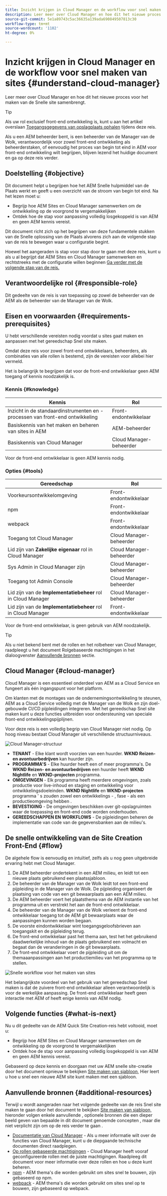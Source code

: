 ```yaml
---
title: Inzicht krijgen in Cloud Manager en de workflow voor snel maken van sites
description: Leer meer over Cloud Manager en hoe dit het nieuwe proces voor het maken van de Snelle site samenbrengt.
source-git-commit: 5e1a89743c5ac36635a139ada690849507813c30
workflow-type: tm+mt
source-wordcount: '1102'
ht-degree: 0%

---
```



# Inzicht krijgen in Cloud Manager en de workflow voor snel maken van sites {#understand-cloud-manager}

Leer meer over Cloud Manager en hoe dit het nieuwe proces voor het maken van de Snelle site samenbrengt.

>[!TIP]
>
>Als uw rol exclusief front-end ontwikkeling is, kunt u aan het artikel overslaan [Toegangsgegevens van opslagplaats ophalen](retrieve-access.md) tijdens deze reis.
>
>Als u een AEM beheerder bent, is een beheerder van de Manager van de Wolk, verantwoordelijk voor zowel front-end ontwikkeling als beheerderstaken, of eenvoudig het proces van begin tot eind in AEM voor front-end ontwikkeling wilt begrijpen, blijven lezend het huidige document en ga op deze reis verder.

## Doelstelling {#objective}

Dit document helpt u begrijpen hoe het AEM Snelle hulpmiddel van de Plaats werkt en geeft u een overzicht van de stroom van begin tot eind. Na het lezen moet u:

* Begrijp hoe AEM Sites en Cloud Manager samenwerken om de ontwikkeling op de voorgrond te vergemakkelijken
* Ontdek hoe de stap voor aanpassing volledig losgekoppeld is van AEM en geen AEM kennis vereist.

Dit document richt zich op het begrijpen van deze fundamentele stukken van de Snelle oplossing van de Plaats alvorens zich aan de volgende stap van de reis te bewegen waar u configuratie begint.

Hoewel het aangeraden is stap voor stap door te gaan met deze reis, kunt u als u al begrijpt dat AEM Sites en Cloud Manager samenwerken en rechtstreeks met de configuratie willen beginnen [Ga verder met de volgende stap van de reis.](create-site.md)

## Verantwoordelijke rol {#responsible-role}

Dit gedeelte van de reis is van toepassing op zowel de beheerder van de AEM als de beheerder van de Manager van de Wolk.

## Eisen en voorwaarden {#requirements-prerequisites}

U hebt verschillende vereisten nodig voordat u sites gaat maken en aanpassen met het gereedschap Snel site maken.

Omdat deze reis voor zowel front-end ontwikkelaars, beheerders, als combinaties van alle rollen is bestemd, zijn de vereisten voor allebei hier vermeld.

Het is belangrijk te begrijpen dat voor de front-end ontwikkelaar geen AEM toegang of kennis noodzakelijk is.

### Kennis {#knowledge}

| Kennis | Rol |
|---|---|
| Inzicht in de standaardinstrumenten en -processen van front-end ontwikkeling | Front-endontwikkelaar |
| Basiskennis van het maken en beheren van sites in AEM | AEM-beheerder |
| Basiskennis van Cloud Manager | Cloud Manager-beheerder |

Voor de front-end ontwikkelaar is geen AEM kennis nodig.

### Opties {#tools}

| Gereedschap | Rol |
|---|---|
| Voorkeursontwikkelomgeving | Front-endontwikkelaar |
| npm | Front-endontwikkelaar |
| webpack | Front-endontwikkelaar |
| Toegang tot Cloud Manager | Cloud Manager-beheerder |
| Lid zijn van **Zakelijke eigenaar** rol in Cloud Manager | Cloud Manager-beheerder |
| Sys Admin in Cloud Manager zijn | Cloud Manager-beheerder |
| Toegang tot Admin Console | Cloud Manager-beheerder |
| Lid zijn van de **Implementatiebeheer** rol in Cloud Manager | Cloud Manager-beheerder |
| Lid zijn van de **Implementatiebeheer** rol in Cloud Manager | Front-endontwikkelaar |

Voor de front-end ontwikkelaar, is geen gebruik van AEM noodzakelijk.

>[!TIP]
>
>Als u niet bekend bent met de rollen en het rolbeheer van Cloud Manager, raadpleegt u het document Rolgebaseerde machtigingen in het dialoogvenster [Aanvullende bronnen](#additional-resources) sectie.

## Cloud Manager {#cloud-manager}

Cloud Manager is een essentieel onderdeel van AEM as a Cloud Service en fungeert als één ingangspunt voor het platform.

Om klanten met de montages van de ondernemingsontwikkeling te steunen, AEM as a Cloud Service volledig met de Manager van de Wolk en zijn doel-gebouwde CI/CD pijpleidingen integreren. Met het gereedschap Snel site maken kunt u deze functies uitbreiden voor ondersteuning van speciale front-end ontwikkelingspijplijnen.

Voor deze reis is een volledig begrip van Cloud Manager niet nodig. Op hoog niveau bestaat Cloud Manager uit verschillende structuurniveaus.

![Cloud Manager-structuur](assets/cloud-manager-structure.png)

* **TENANT** - Elke klant wordt voorzien van een huurder. **WKND Reizen- en avontuurbedrijven** kan huurder zijn.
* **PROGRAMMA&#39;S** - Elke huurder heeft een of meer programma&#39;s. De **WKND Reizen- en avontuurbedrijven** een huurder heeft **WKND Nightlife** en **WKND-projecten** programma.
* **OMGEVINGEN** - Elk programma heeft meerdere omgevingen, zoals productie voor live-inhoud en staging en ontwikkeling voor ontwikkelingsdoeleinden. **WKND Nightlife** en **WKND-projecten** programma &#39; s zouden zowel een ontwikkelings - , fase - als een productieomgeving hebben .
* **BEVESTIGING** - De omgevingen beschikken over git-opslagruimten waar de toepassing en front-end code worden onderhouden.
* **GEREEDSCHAPPEN EN WORKFLOWS** - De pijpleidingen beheren de implementatie van code van de gegevensbanken aan de milieu&#39;s.

## De snelle ontwikkeling van de Site Creation Front-End {#flow}

De algehele flow is eenvoudig en intuïtief, zelfs als u nog geen uitgebreide ervaring hebt met Cloud Manager.

1. De AEM beheerder ondertekent in een AEM milieu, en leidt tot een nieuwe plaats gebruikend een plaatssjabloon.
1. De beheerder van de Manager van de Wolk leidt tot een front-end pijpleiding in de Manager van de Wolk. De pijpleiding organiseert de plaatsing van code van een git bewaarplaats aan een AEM milieu.
1. De AEM beheerder voert het plaatsthema van de AEM instantie van het programma uit en verstrekt het aan de front-end ontwikkelaar.
1. De beheerder van de Manager van de Wolk verleent de front-end ontwikkelaar toegang tot de AEM git bewaarplaats waar de aanpassingen kunnen worden begaan.
1. De voorste eindontwikkelaar wint toegangsgeloofsbrieven aan toegangskit en de pijpleiding terug.
1. De front-end ontwikkelaar past het thema aan, test het het gebruikend daadwerkelijke inhoud van de plaats gebruikend een volmacht en begaat dan de veranderingen in de git bewaarplaats.
1. De front-end ontwikkelaar voert de pijpleiding uit om de themaaanpassingen aan het productiemilieu van het programma op te stellen.

![Snelle workflow voor het maken van sites](assets/qsc-flow.png)

Het belangrijkste voordeel van het gebruik van het gereedschap Snel maken is dat de zuivere front-end ontwikkelaar alleen verantwoordelijk is voor de werkelijke aanpassing. De front-end ontwikkelaar heeft geen interactie met AEM of heeft enige kennis van AEM nodig.

## Volgende functies {#what-is-next}

Nu u dit gedeelte van de AEM Quick Site Creation-reis hebt voltooid, moet u:

* Begrijp hoe AEM Sites en Cloud Manager samenwerken om de ontwikkeling op de voorgrond te vergemakkelijken
* Ontdek hoe de stap voor aanpassing volledig losgekoppeld is van AEM en geen AEM kennis vereist.

Gebaseerd op deze kennis en doorgaan met uw AEM snelle site-creatie door het document opnieuw te bekijken [Site maken van sjabloon,](create-site.md) Hier leert u hoe u snel een nieuwe AEM site kunt maken met een sjabloon.

## Aanvullende bronnen {#additional-resources}

Terwijl u wordt aangeraden naar het volgende gedeelte van de reis Snel site maken te gaan door het document te bekijken [Site maken van sjabloon,](create-site.md) hieronder volgen enkele aanvullende , optionele bronnen die een dieper beeld geven van bepaalde in dit document genoemde concepten , maar die niet verplicht zijn om op de reis verder te gaan .

* [Documentatie van Cloud Manager](https://experienceleague.adobe.com/docs/experience-manager-cloud-service/onboarding/onboarding-concepts/cloud-manager-introduction.html) - Als u meer informatie wilt over de functies van Cloud Manager, kunt u de diepgaande technische documenten direct raadplegen.
* [Op rollen gebaseerde machtigingen](https://experienceleague.adobe.com/docs/experience-manager-cloud-manager/using/requirements/role-based-permissions.html) - Cloud Manager heeft vooraf geconfigureerde rollen met de juiste machtigingen. Raadpleeg dit document voor meer informatie over deze rollen en hoe u deze kunt beheren.
* [npm](https://www.npmjs.com) - AEM thema&#39;s die worden gebruikt om sites snel te bouwen, zijn gebaseerd op npm.
* [webpack](https://webpack.js.org) - AEM thema&#39;s die worden gebruikt om sites snel op te bouwen, zijn gebaseerd op webpack.
